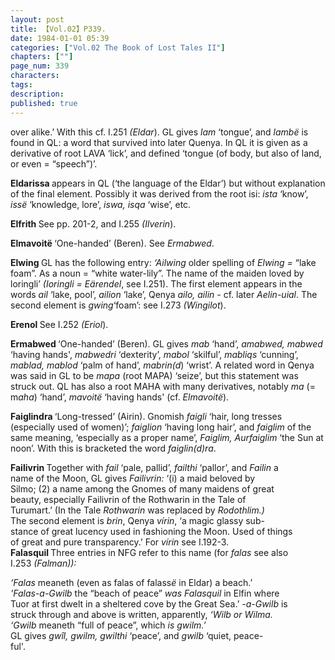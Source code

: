 ```yaml
---
layout: post
title: 【Vol.02】P339.
date: 1984-01-01 05:39
categories: ["Vol.02 The Book of Lost Tales II"]
chapters: [""]
page_num: 339
characters: 
tags: 
description: 
published: true
---
```


<p style="text-indent: 0;">
over alike.’ With this cf. I.251 <I>(Eldar</I>). GL gives <I>lam</I> ‘tongue’, and <I>lambë</I> is found in QL: a word that survived into later Quenya. In QL it is given as a derivative of root LAVA ‘lick’, and defined ‘tongue (of body, but also of land, or even = “speech”)’.
</p>

<B>Eldarissa    </B>appears in QL (‘the language of the Eldar’) but without explanation of the final element. Possibly it was derived from the root isi: <I>ista</I> ‘know’, <I>issë</I> ‘knowledge, lore’, <I>iswa, isqa</I> ‘wise’, etc.

<B>Elfrith    </B>See pp. 201-2, and I.255 <I>(Ilverin</I>).

<B>Elmavoitë   </B>‘One-handed’ (Beren). See <I>Ermabwed</I>.

<B>Elwing    </B>GL has the following entry: <I>‘Ailwing</I> older spelling of <I>Elwing =</I> “lake foam”. As a noun = “white water-lily”. The name of the maiden loved by loringli’ <I>(Ioringli = Eärendel</I>, see I.251). The first element appears in the words <I>ail</I> ‘lake, pool’, <I>ailion</I> ‘lake’, Qenya <I>ailo, ailin -</I> cf. later <I>Aelin-uial</I>. The second element is <I>gwing</I>‘foam’: see I.273 <I>(Wingilot</I>).

<B>Erenol    </B>See I.252 <I>(Eriol</I>).

<B>Ermabwed    </B>‘One-handed’ (Beren). GL gives <I>mab</I> ‘hand’, <I>amabwed, mabwed</I> ‘having hands', <I>mabwedri</I> ‘dexterity’, <I>mabol</I> ‘skilful’, <I>mabliqs</I> ‘cunning’, <I>mablad, mablod</I> ‘palm of hand’, <I>mabrin(d</I>) ‘wrist’. A related word in Qenya was said in GL to be <I>mapa</I> (root MAPA) ‘seize’, but this statement was struck out. QL has also a root MAHA with many derivatives, notably <I>ma</I> (= m<I>aha</I>) ‘hand’, <I>mavoitë</I> ‘having hands' (cf. <I>Elmavoitë</I>).

<B>Faiglindra    </B>‘Long-tressed’ (Airin). Gnomish <I>faigli</I> ‘hair, long tresses (especially used of women)’; <I>faiglion</I> ‘having long hair’, and <I>faiglim</I> of the same meaning, ‘especially as a proper name’, <I>Faiglim, Aurfaiglim</I> ‘the Sun at noon’. With this is bracketed the word <I>faiglin(d)ra</I>.

<B>Failivrin    </B>Together with <I>fail</I> ‘pale, pallid’, <I>failthi</I> ‘pallor’, and <I>Failin</I> a<BR>name of the Moon, GL gives <I>Failivrin:</I> ‘(i) a maid beloved by<BR>Silmo; (2) a name among the Gnomes of many maidens of great<BR>beauty,  especially   Failivrin  of  the  Rothwarin  in  the  Tale  of<BR>Turumart.’ (In the Tale <I>Rothwarin</I> was replaced by <I>Rodothlim.)<BR></I>The second element is <I>brin</I>, Qenya <I>vírin</I>, ‘a magic glassy sub- <BR>stance of great lucency used in fashioning the Moon. Used of things<BR>of great and pure transparency.’ For <I>vírin</I> see I.192-3.<BR><B>Falasquil    </B>Three entries in NFG refer to this name (for <I>falas</I> see also<BR>I.253 <I>(Falman)):</I>

<I>‘Falas</I> meaneth (even as falas of falass<I>ë</I> in Eldar) a beach.’<BR><I>'Falas-a-Gwilb</I> the “beach of peace” <I>was Falasquil</I> in Elfin where<BR>Tuor at first dwelt in a sheltered cove by the Great Sea.’ <I>-a-Gwilb</I> is<BR>struck through and above is written, apparently, <I>‘Wilb or Wilma.<BR>‘Gwilb</I> meaneth “full of peace”, which <I>is gwilm.’<BR></I>GL gives <I>gwîl, gwilm, gwilthi</I> ‘peace’, and <I>gwilb</I> ‘quiet, peace-<BR>ful'.

